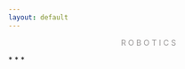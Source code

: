 ```yaml
---
layout: default
---
```

<p style="text-align: center; color:#5c58589f; margin =0">R O B O T I C S</p>
* * *

